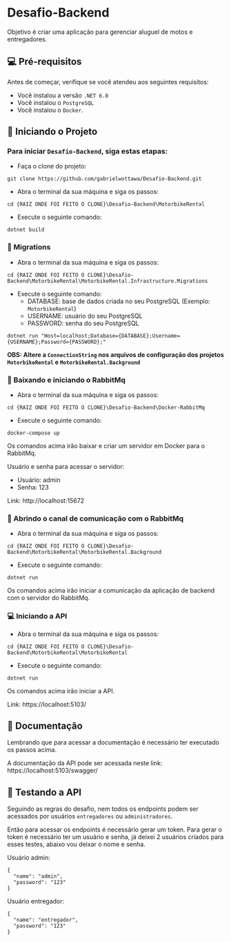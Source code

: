 # Desafio-Backend

Objetivo é criar uma aplicação para gerenciar aluguel de motos e entregadores.

## 💻 Pré-requisitos

Antes de começar, verifique se você atendeu aos seguintes requisitos:

- Você instalou a versão `.NET 6.0`
- Você instalou o `PostgreSQL`
- Você instalou o `Docker`.

## 🚀 Iniciando o Projeto

### Para iniciar `Desafio-Backend`, siga estas etapas:

- Faça o clone do projeto:

```
git clone https://github.com/gabrielwottawa/Desafio-Backend.git
```
- Abra o terminal da sua máquina e siga os passos:

```
cd {RAIZ ONDE FOI FEITO O CLONE}\Desafio-Backend\MotorbikeRental
```
- Execute o seguinte comando:
```
dotnet build
```

### 🐘 Migrations

- Abra o terminal da sua máquina e siga os passos:

```
cd {RAIZ ONDE FOI FEITO O CLONE}\Desafio-Backend\MotorbikeRental\MotorbikeRental.Infrastructure.Migrations
```
- Execute o seguinte comando:
    - DATABASE: base de dados criada no seu PostgreSQL (Exemplo: `MotorbikeRental`)
    - USERNAME: usuário do seu PostgreSQL
    - PASSWORD: senha do seu PostgreSQL
```
dotnet run "Host=localhost;Database={DATABASE};Username={USERNAME};Password={PASSWORD};"
```

<b>OBS: Altere a `ConnectionString` nos arquivos de configuração dos projetos `MotorbikeRental` e `MotorbikeRental.Background`</b>

### 🐰 Baixando e iniciando o RabbitMq

- Abra o terminal da sua máquina e siga os passos:

```
cd {RAIZ ONDE FOI FEITO O CLONE}\Desafio-Backend\Docker-RabbitMq
```
- Execute o seguinte comando:
```
docker-compose up
```

Os comandos acima irão baixar e criar um servidor em Docker para o RabbitMq.

Usuário e senha para acessar o servidor:
- Usuário: admin
- Senha: 123

Link: http://localhost:15672

### 🐰 Abrindo o canal de comunicação com o RabbitMq

- Abra o terminal da sua máquina e siga os passos:

```
cd {RAIZ ONDE FOI FEITO O CLONE}\Desafio-Backend\MotorbikeRental\MotorbikeRental.Background
```
- Execute o seguinte comando:
```
dotnet run 
```

Os comandos acima irão iniciar a comunicação da aplicação de backend com o servidor do RabbitMq.

### 💻 Iniciando a API

- Abra o terminal da sua máquina e siga os passos:

```
cd {RAIZ ONDE FOI FEITO O CLONE}\Desafio-Backend\MotorbikeRental\MotorbikeRental
```
- Execute o seguinte comando:
```
dotnet run 
```

Os comandos acima irão iniciar a API.

Link: https://localhost:5103/

## 📙 Documentação

Lembrando que para acessar a documentação é necessário ter executado os passos acima.

A documentação da API pode ser acessada neste link: https://localhost:5103/swagger/

## 👀 Testando a API

Seguindo as regras do desafio, nem todos os endpoints podem ser acessados por usuários `entregadores` ou `administradores`.

Então para acessar os endpoints é necessário gerar um token. Para gerar o token é necessário ter um usuário e senha, já deixei 2 usuários criados para esses testes, abaixo vou deixar o nome e senha.

Usuário admin:
```
{
  "name": "admin",
  "password": "123"
}
```

Usuário entregador:
```
{
  "name": "entregador",
  "password": "123"
}
```
